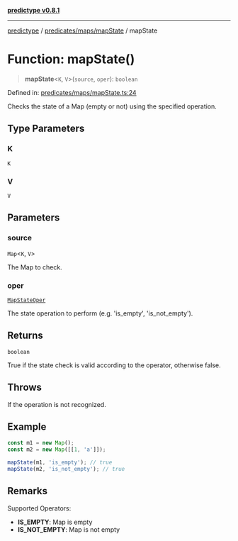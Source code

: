 [**predictype v0.8.1**](../../../../README.md)

***

[predictype](../../../../modules.md) / [predicates/maps/mapState](../README.md) / mapState

# Function: mapState()

> **mapState**\<`K`, `V`\>(`source`, `oper`): `boolean`

Defined in: [predicates/maps/mapState.ts:24](https://github.com/maduhaime/predictype/blob/2310adbaccb6fbc00cdab8e345e79bd5b09e40f5/src/predicates/maps/mapState.ts#L24)

Checks the state of a Map (empty or not) using the specified operation.

## Type Parameters

### K

`K`

### V

`V`

## Parameters

### source

`Map`\<`K`, `V`\>

The Map to check.

### oper

[`MapStateOper`](../../../../maps/enums/type-aliases/MapStateOper.md)

The state operation to perform (e.g. 'is_empty', 'is_not_empty').

## Returns

`boolean`

True if the state check is valid according to the operator, otherwise false.

## Throws

If the operation is not recognized.

## Example

```ts
const m1 = new Map();
const m2 = new Map([[1, 'a']]);

mapState(m1, 'is_empty'); // true
mapState(m2, 'is_not_empty'); // true
```

## Remarks

Supported Operators:
- **IS_EMPTY**: Map is empty
- **IS_NOT_EMPTY**: Map is not empty
